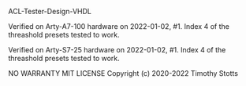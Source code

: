 ACL-Tester-Design-VHDL

Verified on Arty-A7-100 hardware on 2022-01-02, #1.
Index 4 of the threashold presets tested to work.

Verified on Arty-S7-25 hardware on 2022-01-02, #1.
Index 4 of the threashold presets tested to work.

NO WARRANTY
MIT LICENSE
Copyright (c) 2020-2022 Timothy Stotts
